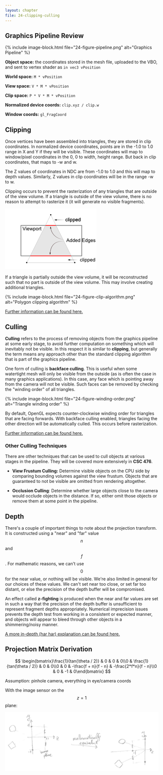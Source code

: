 ```yaml
---
layout: chapter
file: 24-clipping-culling
---
```


Graphics Pipeline Review
------------------------

{% include image-block.html file="24-figure-pipeline.png" alt="Graphics Pipeline" %}


**Object space:** the coordinates stored in the mesh file, uploaded to the VBO, and sent to vertex shader as `in vec3 vPosition`

**World space:** `M * vPosition`

**View space:** `V * M * vPosition`

**Clip space:** `P * V * M * vPosition`

**Normalized device coords:** `clip.xyz / clip.w`

**Window coords:** `gl_FragCoord`



Clipping
--------

Once vertices have been assembled into triangles, they are stored in clip coordinates.
In normalized device coordinates, points are in the -1.0 to 1.0 range in X and Y if they will be visible.
These coordinates will map to window/pixel coordinates in the 0, 0 to width, height range.
But back in clip coordinates, that maps to -w and w.

The Z values of coordinates in NDC are from -1.0 to 1.0 and this will map to depth values.
Similarly, Z values in clip coordinates will be in the range -w to w.

Clipping occurs to prevent the rasterization of any triangles that are outside of the view volume.
If a triangle is outside of the view volume, there is no reason to attempt to rasterize it (it will generate no visible fragments).

![Triangle clipping](24-figure-clipping.png)

If a triangle is partially outside the view volume, it will be reconstructed such that no part is outside of the view volume.
This may involve creating additional triangles.

{% include image-block.html file="24-figure-clip-algorithm.png" alt="Polygon clipping algorithm" %}

[Further information can be found here.](https://www.khronos.org/opengl/wiki/Vertex_Post-Processing#Clipping)



Culling
-------

**Culling** refers to the process of removing objects from the graphics pipeline at some early stage,
to avoid further computation on something which will inevitably not be visible.
In this respect it is similar to **clipping**, but generally the term means any approach other than the standard clipping algorithm
that is part of the graphics pipeline.

One form of culling is **backface culling**.
This is useful when some watertight mesh will only be visible from the outside (as is often the case in many graphics applications).
In this case, any face which is pointing away from the camera will not be visible.
Such faces can be removed by checking the "winding order" of all triangles.

{% include image-block.html file="24-figure-winding-order.png" alt="Triangle winding order" %}

By default, OpenGL expects counter-clockwise winding order for triangles that are facing forwards.
With backface culling enabled, triangles facing the other direction will be automatically culled.
This occurs before rasterization.

[Further information can be found here.](https://www.khronos.org/opengl/wiki/Face_Culling)


### Other Culling Techniques

There are other techniques that can be used to cull objects at various stages in the pipeline.
They will be covered more extensively in **CSC 476**.

- **View Frustum Culling:** Determine visible objects on the CPU side by comparing bounding volumes against the view frustum.
  Objects that are guaranteed to not be visible are omitted from rendering altogether.

- **Occlusion Culling**: Determine whether large objects close to the camera would occlude objects in the distance.
  If so, either omit those objects or remove them at some point in the pipeline.



Depth
-----

There's a couple of important things to note about the projection transform.
It is constructed using a "near" and "far" value $$ n $$ and $$ f $$.
For mathematic reasons, we can't use $$ 0 $$ for the near value, or nothing will be visible.
We're also limited in general for our choices of these values.
We can't set near too close, or set far too distant, or else the precision of the depth buffer will be compromised.

An effect called **z-fighting** is produced when the near and far values are set in such a way
that the precision of the depth buffer is unsufficient to represent fragment depths appropriately.
Numerical imprecision issues prevents the depth test from working in a consistent or expected manner,
and objects will appear to bleed through other objects in a shimmering/noisy manner.

[A more in-depth (har har) explanation can be found here.](https://www.khronos.org/opengl/wiki/Depth_Buffer_Precision)



Projection Matrix Derivation
----------------------------

$$ \begin{bmatrix}\frac{1}{tan(\theta / 2)} & 0 & 0 & 0\\0 & \frac{1}{tan(\theta / 2)} & 0 & 0\\0 & 0 & -\frac{f + n}{f - n} & -\frac{2*f*n}{f - n}\\0 & 0 & -1 & 0\end{bmatrix} $$

Assumption: pinhole camera, everything in eye/camera coords

With the image sensor on the $$z = 1$$ plane:

![projection](24-figure-projection.png)
